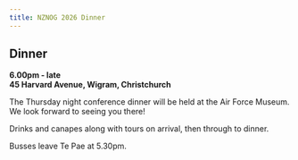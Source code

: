```yaml
---
title: NZNOG 2026 Dinner
---
```


## Dinner
**6.00pm - late** <br />
**45 Harvard Avenue, Wigram, Christchurch**<br />

The Thursday night conference dinner will be held at the Air Force Museum. We look forward to seeing you there!

Drinks and canapes along with tours on arrival, then through to dinner.

Busses leave Te Pae at 5.30pm.
